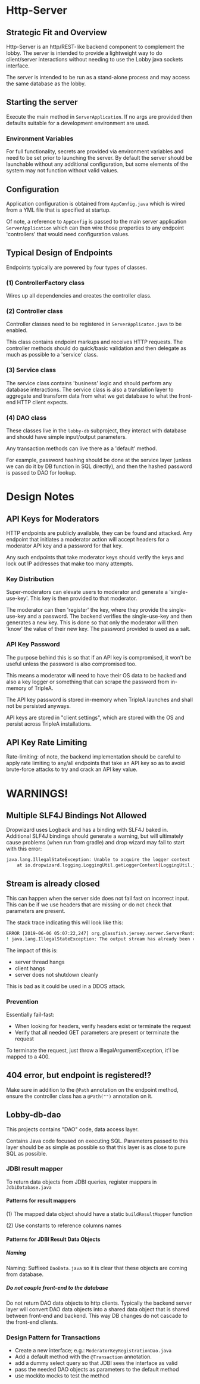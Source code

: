 # Http-Server

## Strategic Fit and Overview

Http-Server is an http/REST-like backend component to complement the lobby.
The server is intended to provide a lightweight way to do client/server
interactions without needing to use the Lobby java sockets interface.

The server is intended to be run as a stand-alone process and may access
the same database as the lobby.

## Starting the server
Execute the main method in `ServerApplication`. If no args are provided then
defaults suitable for a development environment are used.

### Environment Variables

For full functionality, secrets are provided via environment variables and need
to be set prior to launching the server. By default the server should be launchable
without any additional configuration, but some elements of the system may not function
without valid values.

## Configuration

Application configuration is obtained from `AppConfig.java` which is wired
from a YML file that is specified at startup.

Of note, a reference to `AppConfig` is passed to the main server application
`ServerApplication` which can then wire those properties to any endpoint
'controllers' that would need configuration values.

## Typical Design of Endpoints

Endpoints typically are powered by four types of classes.

### (1) ControllerFactory class
Wires up all dependencies and creates the controller class.

### (2) Controller class
Controller classes need to be registered in `ServerApplicaton.java`
to be enabled.

This class contains endpoint markups and receives HTTP requests.
The controller methods should do quick/basic validation and then
delegate as much as possible to a 'service' class.

### (3) Service class
The service class contains 'business' logic and should perform any database
interactions. The service class is also a translation layer to aggregate
and transform data from what we get database to what the front-end HTTP
client expects.

### (4) DAO class

These classes live in the `lobby-db` subproject, they interact
with database and should have simple input/output parameters.

Any transaction methods can live there as a 'default' method.

For example, password hashing should be done at the service layer
(unless we can do it by DB function in SQL directly), and then
the hashed password is passed to DAO for lookup.

# Design Notes

## API Keys for Moderators

HTTP endpoints are publicly available, they can be found and attacked.
Any endpoint that initiates a moderator action will accept
headers for a moderator API key and a password for that key.

Any such endpoints that take moderator keys should verify
the keys and lock out IP addresses that make too many attempts.

### Key Distribution

Super-moderators can elevate users to moderator and generate
a 'single-use-key'. This key is then provided to that moderator.

The moderator can then 'register' the key, where they provide
the single-use-key and a password. The backend verifies
the single-use-key and then generates a new key. This is
done so that only the moderator will then 'know' the value
of their new key. The password provided is used as a salt.

### API Key Password

The purpose behind this is so that if an API key is compromised,
it won't be useful unless the password is also compromised too.

This means a moderator will need to have their OS data to
be hacked and also a key logger or something that can scrape
the password from in-memory of TripleA.

The API key password is stored in-memory when TripleA launches
and shall not be persisted anyways.

API keys are stored in "client settings", which are stored
with the OS and persist across TripleA installations.

## API Key Rate Limiting

Rate-limiting: of note, the backend implementation should be careful to apply rate limiting
to any/all endpoints that take an API key so as to avoid brute-force attacks to try and crack
an API key value.

# WARNINGS!

## Multiple SLF4J Bindings Not Allowed

Dropwizard uses Logback and has a binding with SLF4J baked in. Additional SLF4J bindings
should generate a warning, but will ultimately cause problems (when run from gradle) and drop
wizard may fail to start with this error:

```bash
java.lang.IllegalStateException: Unable to acquire the logger context
    at io.dropwizard.logging.LoggingUtil.getLoggerContext(LoggingUtil.java:46)
```

## Stream is already closed

This can happen when the server side does not fail fast on incorrect input.
This can be if we use headers that are missing or do not check that parameters are present.

The stack trace indicating this will look like this:
```bash
ERROR [2019-06-06 05:07:22,247] org.glassfish.jersey.server.ServerRuntime$Responder: An I/O error has occurred while writing a response message entity to the container output stream.
! java.lang.IllegalStateException: The output stream has already been closed.
```

The impact of this is:
  - server thread hangs
  - client hangs
  - server does not shutdown cleanly

This is bad as it could be used in a DDOS attack.

### Prevention

Essentially fail-fast:
  - When looking for headers, verify headers exist or terminate the request
  - Verify that all needed GET parameters are present or terminate the request

To terminate the request, just throw a IllegalArgumentException, it'l be mapped to a 400.

## 404 error, but endpoint is registered!?

Make sure in addition to the `@Path` annotation on the endpoint method,
ensure the controller class has a `@Path("")` annotation on it.

## Lobby-db-dao

This projects contains "DAO" code, data access layer.

Contains Java code focused on executing SQL. Parameters passed to this
layer should be as simple as possible so that this layer is as close
to pure SQL as possible.

### JDBI result mapper

To return data objects from JDBI queries, register mappers in `JdbiDatabase.java`

#### Patterns for result mappers

(1)  The mapped data object should have a static `buildResultMapper` function

(2) Use constants to reference columns names

#### Patterns for JDBI Result Data Objects

##### Naming

Naming:  Suffixed `DaoData.java` so it is clear that these objects
are coming from database.

##### Do not couple front-end to the database

Do not return DAO data objects to http clients. Typically the backend
server layer will convert DAO data objects into a shared data object
that is shared between front-end and backend. This way DB changes do
not cascade to the front-end clients.

### Design Pattern for Transactions

  - Create a new interface; e.g.: `ModeratorKeyRegistrationDao.java`
  - Add a default method with the `@Transaction` annotation.
  - add a dummy select query so that JDBI sees the interface as valid
  - pass the needed DAO objects as parameters to the default method
  - use mockito mocks to test the method
